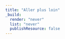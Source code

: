 ```yaml
---
title: "Aller plus loin"
_build:
  render: "never"
  list: "never"
  publishResource: false
---
```



